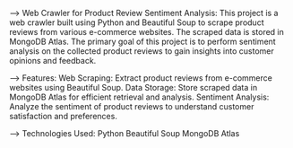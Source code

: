 --> Web Crawler for Product Review Sentiment Analysis:
This project is a web crawler built using Python and Beautiful Soup to scrape product reviews from various e-commerce websites. The scraped data is stored in MongoDB Atlas. The primary goal of this project is to perform sentiment analysis on the collected product reviews to gain insights into customer opinions and feedback.

--> Features:
Web Scraping: Extract product reviews from e-commerce websites using Beautiful Soup.
Data Storage: Store scraped data in MongoDB Atlas for efficient retrieval and analysis.
Sentiment Analysis: Analyze the sentiment of product reviews to understand customer satisfaction and preferences.


--> Technologies Used:
Python
Beautiful Soup
MongoDB Atlas
